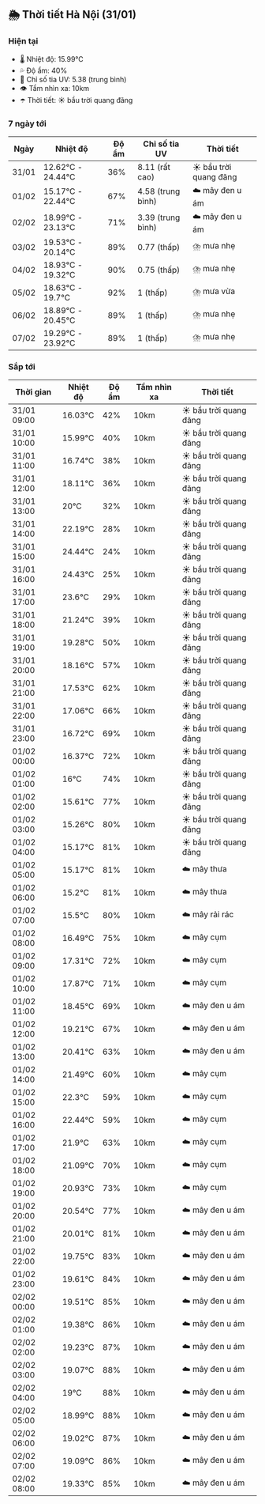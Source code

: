 ## 🌦️ Thời tiết Hà Nội (31/01)

### Hiện tại

- 🌡️ Nhiệt độ: 15.99℃
- 💦 Độ ẩm: 40%
- 🌟 Chỉ số tia UV: 5.38 (trung bình)
- 👁️ Tầm nhìn xa: 10km
- ☂️ Thời tiết: ☀️ bầu trời quang đãng

### 7 ngày tới

| Ngày | Nhiệt độ | Độ ẩm | Chỉ số tia UV | Thời tiết |
| --- | --- | --- | --- | --- |
| 31/01 | 12.62℃ - 24.44℃ | 36% | 8.11 (rất cao) | ☀️ bầu trời quang đãng |
| 01/02 | 15.17℃ - 22.44℃ | 67% | 4.58 (trung bình) | ☁️ mây đen u ám |
| 02/02 | 18.99℃ - 23.13℃ | 71% | 3.39 (trung bình) | ☁️ mây đen u ám |
| 03/02 | 19.53℃ - 20.14℃ | 89% | 0.77 (thấp) | ⛈️ mưa nhẹ |
| 04/02 | 18.93℃ - 19.32℃ | 90% | 0.75 (thấp) | ⛈️ mưa nhẹ |
| 05/02 | 18.63℃ - 19.7℃ | 92% | 1 (thấp) | ⛈️ mưa vừa |
| 06/02 | 18.89℃ - 20.45℃ | 89% | 1 (thấp) | ⛈️ mưa nhẹ |
| 07/02 | 19.29℃ - 23.92℃ | 89% | 1 (thấp) | ⛈️ mưa nhẹ |

### Sắp tới

| Thời gian | Nhiệt độ | Độ ẩm | Tầm nhìn xa | Thời tiết |
| --- | --- | --- | --- | --- |
| 31/01 09:00 | 16.03℃ | 42% | 10km | ☀️ bầu trời quang đãng |
| 31/01 10:00 | 15.99℃ | 40% | 10km | ☀️ bầu trời quang đãng |
| 31/01 11:00 | 16.74℃ | 38% | 10km | ☀️ bầu trời quang đãng |
| 31/01 12:00 | 18.11℃ | 36% | 10km | ☀️ bầu trời quang đãng |
| 31/01 13:00 | 20℃ | 32% | 10km | ☀️ bầu trời quang đãng |
| 31/01 14:00 | 22.19℃ | 28% | 10km | ☀️ bầu trời quang đãng |
| 31/01 15:00 | 24.44℃ | 24% | 10km | ☀️ bầu trời quang đãng |
| 31/01 16:00 | 24.43℃ | 25% | 10km | ☀️ bầu trời quang đãng |
| 31/01 17:00 | 23.6℃ | 29% | 10km | ☀️ bầu trời quang đãng |
| 31/01 18:00 | 21.24℃ | 39% | 10km | ☀️ bầu trời quang đãng |
| 31/01 19:00 | 19.28℃ | 50% | 10km | ☀️ bầu trời quang đãng |
| 31/01 20:00 | 18.16℃ | 57% | 10km | ☀️ bầu trời quang đãng |
| 31/01 21:00 | 17.53℃ | 62% | 10km | ☀️ bầu trời quang đãng |
| 31/01 22:00 | 17.06℃ | 66% | 10km | ☀️ bầu trời quang đãng |
| 31/01 23:00 | 16.72℃ | 69% | 10km | ☀️ bầu trời quang đãng |
| 01/02 00:00 | 16.37℃ | 72% | 10km | ☀️ bầu trời quang đãng |
| 01/02 01:00 | 16℃ | 74% | 10km | ☀️ bầu trời quang đãng |
| 01/02 02:00 | 15.61℃ | 77% | 10km | ☀️ bầu trời quang đãng |
| 01/02 03:00 | 15.26℃ | 80% | 10km | ☀️ bầu trời quang đãng |
| 01/02 04:00 | 15.17℃ | 81% | 10km | ☀️ bầu trời quang đãng |
| 01/02 05:00 | 15.17℃ | 81% | 10km | ☁️ mây thưa |
| 01/02 06:00 | 15.2℃ | 81% | 10km | ☁️ mây thưa |
| 01/02 07:00 | 15.5℃ | 80% | 10km | ☁️ mây rải rác |
| 01/02 08:00 | 16.49℃ | 75% | 10km | ☁️ mây cụm |
| 01/02 09:00 | 17.31℃ | 72% | 10km | ☁️ mây cụm |
| 01/02 10:00 | 17.87℃ | 71% | 10km | ☁️ mây cụm |
| 01/02 11:00 | 18.45℃ | 69% | 10km | ☁️ mây đen u ám |
| 01/02 12:00 | 19.21℃ | 67% | 10km | ☁️ mây đen u ám |
| 01/02 13:00 | 20.41℃ | 63% | 10km | ☁️ mây đen u ám |
| 01/02 14:00 | 21.49℃ | 60% | 10km | ☁️ mây cụm |
| 01/02 15:00 | 22.3℃ | 59% | 10km | ☁️ mây cụm |
| 01/02 16:00 | 22.44℃ | 59% | 10km | ☁️ mây cụm |
| 01/02 17:00 | 21.9℃ | 63% | 10km | ☁️ mây cụm |
| 01/02 18:00 | 21.09℃ | 70% | 10km | ☁️ mây cụm |
| 01/02 19:00 | 20.93℃ | 73% | 10km | ☁️ mây cụm |
| 01/02 20:00 | 20.54℃ | 77% | 10km | ☁️ mây đen u ám |
| 01/02 21:00 | 20.01℃ | 81% | 10km | ☁️ mây đen u ám |
| 01/02 22:00 | 19.75℃ | 83% | 10km | ☁️ mây đen u ám |
| 01/02 23:00 | 19.61℃ | 84% | 10km | ☁️ mây đen u ám |
| 02/02 00:00 | 19.51℃ | 85% | 10km | ☁️ mây đen u ám |
| 02/02 01:00 | 19.38℃ | 86% | 10km | ☁️ mây đen u ám |
| 02/02 02:00 | 19.23℃ | 87% | 10km | ☁️ mây đen u ám |
| 02/02 03:00 | 19.07℃ | 88% | 10km | ☁️ mây đen u ám |
| 02/02 04:00 | 19℃ | 88% | 10km | ☁️ mây đen u ám |
| 02/02 05:00 | 18.99℃ | 88% | 10km | ☁️ mây đen u ám |
| 02/02 06:00 | 19.02℃ | 87% | 10km | ☁️ mây đen u ám |
| 02/02 07:00 | 19.09℃ | 86% | 10km | ☁️ mây đen u ám |
| 02/02 08:00 | 19.33℃ | 85% | 10km | ☁️ mây đen u ám |
